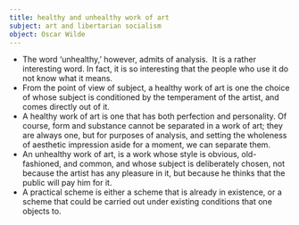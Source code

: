 ```yaml
---
title: healthy and unhealthy work of art
subject: art and libertarian socialism
object: Oscar Wilde
--- 
```

- The word ‘unhealthy,’ however, admits of analysis.  It is a rather interesting word. In fact, it is so interesting that the people who use it do not know what it means.
- From the point of view of subject, a healthy work of art is one the choice of whose subject is conditioned by the temperament of the artist, and comes directly out of it. 
- A healthy work of art is one that has both perfection and personality. Of course, form and substance cannot be separated in a work of art; they are always one, but for purposes of analysis, and setting the wholeness of aesthetic impression aside for a moment, we can separate them. 
- An unhealthy work of art, is a work whose style is obvious, old-fashioned, and common, and whose subject is deliberately chosen, not because the artist has any pleasure in it, but because he thinks that the public will pay him for it.
- A practical scheme is either a scheme that is already in existence, or a scheme that could be carried out under existing conditions that one objects to. 
